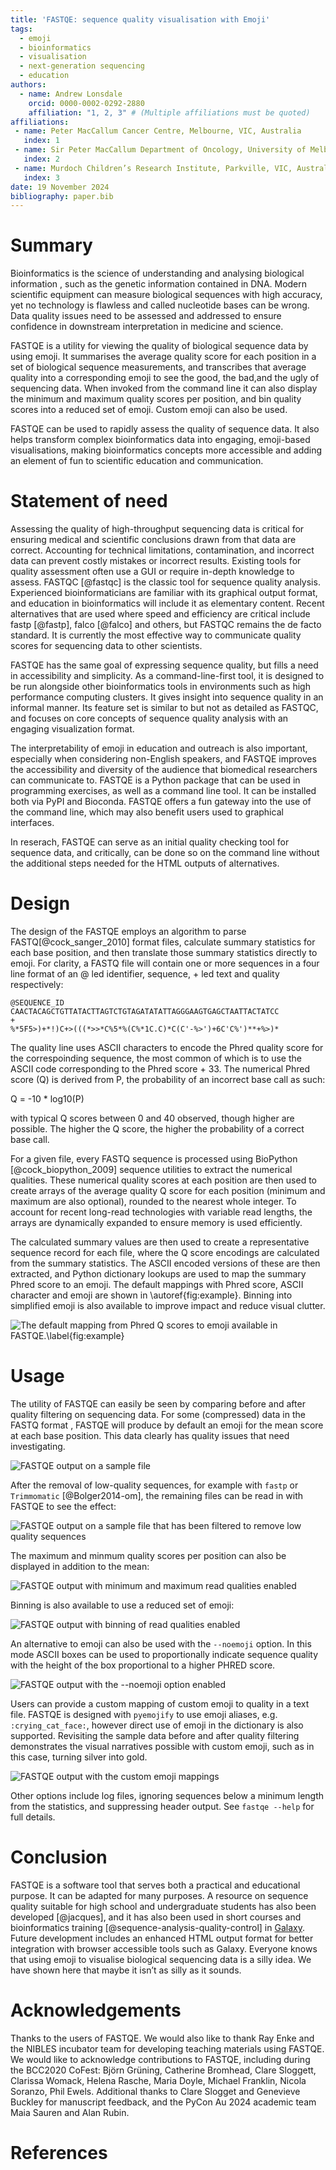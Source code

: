```yaml
---
title: 'FASTQE: sequence quality visualisation with Emoji'
tags:
  - emoji
  - bioinformatics
  - visualisation
  - next-generation sequencing
  - education
authors:
  - name: Andrew Lonsdale
    orcid: 0000-0002-0292-2880
    affiliation: "1, 2, 3" # (Multiple affiliations must be quoted)
affiliations:
 - name: Peter MacCallum Cancer Centre, Melbourne, VIC, Australia
   index: 1
 - name: Sir Peter MacCallum Department of Oncology, University of Melbourne, Parkville, VIC, Australia
   index: 2
 - name: Murdoch Children’s Research Institute, Parkville, VIC, Australia;
   index: 3
date: 19 November 2024
bibliography: paper.bib
---
```


# Summary

Bioinformatics is the science of understanding and analysing biological information , such as the genetic information contained in DNA. Modern scientific equipment can measure biological sequences with high accuracy, yet no technology is flawless and called nucleotide bases can be wrong. Data quality issues need to be assessed and addressed to ensure confidence in downstream interpretation in medicine and science. 

FASTQE is a utility for viewing the quality of biological sequence data by using emoji. It summarises the average quality score for each position in a set of biological sequence measurements, and transcribes that average quality into a corresponding emoji to see the good, the bad,and the ugly of sequencing data. When invoked from the command line it can also display the minimum and maximum quality scores per position, and bin quality scores into a reduced set of emoji. Custom emoji can also be used. 

FASTQE can be used to rapidly assess the quality of sequence data. It also helps transform complex bioinformatics data into engaging, emoji-based visualisations, making bioinformatics concepts more accessible and adding an element of fun to scientific education and communication.

# Statement of need

Assessing the quality of high-throughput sequencing data is critical for ensuring medical and scientific conclusions drawn from that data are correct. Accounting for technical limitations, contamination, and incorrect data can prevent costly mistakes or incorrect results.  Existing tools for quality assessment often use a GUI or require in-depth knowledge to assess. FASTQC [@fastqc] is the classic tool for sequence quality analysis. Experienced bioinformaticians are familiar with its graphical output format, and education in bioinformatics will include it as elementary content. Recent alternatives that are used where speed and efficiency are critical include fastp [@fastp], falco [@falco] and others, but FASTQC remains the de facto standard.  It is currently the  most effective way to communicate quality scores for sequencing data to other scientists.

FASTQE has the same goal of expressing sequence quality, but fills a need in accessibility and simplicity. As a command-line-first tool, it is designed to be run alongside other bioinformatics tools in environments such as high performance computing clusters. It gives insight into sequence quality in an informal manner. Its feature set is similar to but not as detailed as FASTQC, and focuses on core concepts of sequence quality analysis with an engaging visualization format.

The interpretability of emoji in education and outreach is also important, especially when considering non-English speakers, and FASTQE improves the accessibility and diversity of the audience that biomedical researchers can communicate to. FASTQE is a Python package that can be used in programming exercises, as well as a command line tool. It can be installed both via PyPI and Bioconda. FASTQE offers a fun gateway into the use of the command line, which may also benefit users used to graphical interfaces.

In reserach, FASTQE can serve as an initial quality checking tool for sequence data, and critically, can be done so on the command line without the additional steps needed for the HTML outputs of alternatives. 

# Design

The design of the FASTQE employs an algorithm to parse FASTQ[@cock_sanger_2010] format files, calculate summary statistics for each base position, and then translate those summary statistics directly to emoji. For clarity, a FASTQ file will contain one or more sequences in a four line format of an @ led identifier, sequence, + led text and quality respectively: 
```
@SEQUENCE_ID
CAACTACAGCTGTTATACTTAGTCTGTAGATATATTAGGGAAGTGAGCTAATTACTATCC
+
%*5F5>)+*!)C+>(((*>>*C%5*%(C%*1C.C)*C(C'-%>')+6C'C%')**+%>)*
```
The quality line uses ASCII characters to encode the Phred quality score for the correspoinding sequence, the most common of which is to use the ASCII code corresponding to the Phred score + 33. The numerical Phred score (Q) is derived from P, the probability of an incorrect base call as such:

Q = -10 * log10(P)

with typical Q scores between 0 and 40 observed, though higher are possible. The higher the Q score, the higher the probability of a correct base call. 

For a given file, every FASTQ sequence is processed using BioPython [@cock_biopython_2009] sequence utilities to extract the numerical qualities. These numerical quality scores at each position are then used to create arrays of the average quality Q score for each position (minimum and maximum are also optional), rounded to the nearest whole integer. To account for recent long-read technologies with variable read lengths, the arrays are dynamically expanded to ensure memory is used efficiently. 

The calculated summary values are then used to create a representative sequence record for each file, where the Q score encodings are calculated from the summary statistics. The ASCII encoded versions of these are then extracted, and Python dictionary lookups are used to map the summary Phred score to an emoji.  The default mappings with Phred score, ASCII character and emoji are shown in \autoref{fig:example}. Binning into simplified emoji is also available to improve impact and reduce visual clutter. 

![The default mapping from Phred Q scores to emoji available in FASTQE.\label{fig:example}](mapping.png)

# Usage

The utility of FASTQE can easily be seen by comparing before and after quality filtering on sequencing data. For some (compressed) data in the FASTQ format , FASTQE will produce by default an emoji for the mean score at each base position. This data clearly has quality issues that need investigating.

![FASTQE output on a sample file](fig2.png)

After the removal of low-quality sequences, for example with `fastp` or `Trimmomatic` [@Bolger2014-om], the remaining files can be read in with FASTQE to see the effect:

![FASTQE output on a sample file that has been filtered to remove low quality sequences](fig3.png)

The maximum and minmum quality scores per position can also be displayed in addition to the mean:

![FASTQE output with minimum and maximum read qualities enabled](fig3a.png)

Binning is also available to use a reduced set of emoji:

![FASTQE output with binning of read qualities enabled](fig5.png)

An alternative to emoji can also be used with the `--noemoji` option. In this mode  ASCII boxes can be used to proportionally indicate sequence quality with the height of the box proportional to a higher PHRED score. 

![FASTQE output with the --noemoji option enabled](fig6.png)

Users can provide a custom mapping of custom emoji to quality in a text file. FASTQE is designed with `pyemojify` to use emoji aliases, e.g. `:crying_cat_face:`, however direct use of emoji in the dictionary is also supported. Revisiting the sample data before and after quality filtering demonstrates the visual narratives possible with custom emoji, such as in this case, turning silver into gold.

![FASTQE output with the custom emoji mappings](fig7.png)

Other options include log files, ignoring sequences below a minimum length from the statistics, and suppressing header output. See `fastqe --help` for full details. 

# Conclusion

FASTQE is a software tool that serves both a practical and educational purpose. It can be adapted for many purposes. A resource on sequence quality suitable for high school and undergraduate students has also been developed [@jacques], and it has also been used in short courses and bioinformatics training [@sequence-analysis-quality-control] in [Galaxy](https://usegalaxy.org). Future development includes an enhanced HTML output format for better integration with browser accessible tools such as Galaxy. Everyone knows that using emoji to visualise biological sequencing data is a silly idea. We have shown here that maybe it isn’t as silly as it sounds.

# Acknowledgements

Thanks to the users of FASTQE.  We would also like to thank Ray Enke and the NIBLES incubator team for developing teaching materials using FASTQE.  We would like to acknowledge contributions to FASTQE, including during the BCC2020 CoFest: Björn Grüning, Catherine Bromhead, Clare Sloggett, Clarissa Womack, Helena Rasche, Maria Doyle, Michael Franklin, Nicola Soranzo, Phil Ewels. Additional thanks to Clare Slogget and Genevieve Buckley for manuscript feedback, and the PyCon Au 2024 academic team Maia Sauren and Alan Rubin. 

# References
